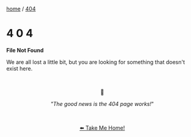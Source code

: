 
<div class="error">
  <p><a href="/">home</a> / <a href="/404">404</a></p>
  <div class="rainbow-retro"></div>
  <h1 class="header-rainbow-retro">4 0 4</h1>

  <p><b>File Not Found</b></p>

  <p>We are all lost a little bit, but you are looking for something that doesn't exist here.</p>
  <p class="spacers"> <br /></p>
  <div align="center" >
    <p>🤷</p>
    <p><i>"The good news is the 404 page works!</i>"</p>
    <p class="spacers"> <br /></p>
    <p>
      <a href="https://beau.sh/">⬅️ Take Me Home!</a>
    </p>
  </div>
</div>
